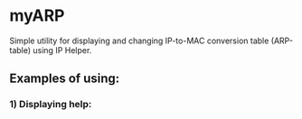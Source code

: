 # myARP
Simple utility for displaying and changing IP-to-MAC conversion table (ARP-table) using IP Helper.
## Examples of using:
### 1) Displaying help:
